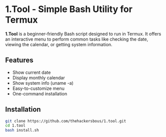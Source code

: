 # 1.Tool - Simple Bash Utility for Termux

**1.Tool** is a beginner-friendly Bash script designed to run in Termux. It offers an interactive menu to perform common tasks like checking the date, viewing the calendar, or getting system information.

## Features

- Show current date
- Display monthly calendar
- Show system info (uname -a)
- Easy-to-customize menu
- One-command installation

## Installation

```bash
git clone https://github.com/thehackersbous/1.tool.git
cd 1.tool
bash install.sh
